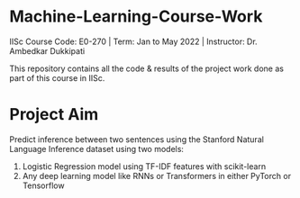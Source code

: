 # Machine-Learning-Course-Work
IISc Course Code: E0-270 | Term: Jan to May 2022 | Instructor: Dr. Ambedkar Dukkipati

This repository contains all the code & results of the project work done as part of this course in IISc. 

# Project Aim

Predict inference between two sentences using the Stanford Natural Language Inference dataset using two models:
1. Logistic Regression model using TF-IDF features with scikit-learn 
2. Any deep learning model like RNNs or Transformers in either PyTorch or Tensorflow 
